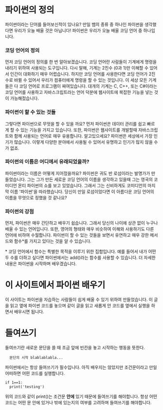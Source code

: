 # 파이썬의 정의
파이썬이라는 단어를 들어보신적이 있나요? 만일 뱀의 종류 중 하나인 파이썬을 생각했다면 우리가 오늘 배울 것은 아닙니다! 파이썬은 우리가 오늘 배울 코딩 언어 중 하나입니다.

### 코딩 언어의 정의
먼저 코딩 언어의 정의를 한 번 알아보겠습니다. 코딩 언어란 사람들이 기계에게 명령을 내리기 위하여 사용되는 도구입니다. 다시 말해, 기계는 2진수 (0과 1)만 이해할 수 있어서 인간이 대화하기 매우 어렵습니다. 하지만 코딩 언어를 사용한다면 코딩 언어가 2진수로 바뀔 수 있어서 우리가 컴퓨터에게 명령을 할 수 있는 것입니다. 이 세상 모든 기계들은 다 코딩 언어로 프로그램이 짜여있습니다. 대개의 기계는 C, C++, 또는 C#이라는 코딩 언어를 사용하고 자바스크립트라는 언어 덕분에 웹사이트에 복잡한 기능을 넣는 것이 가능해젔습니다.

### 파이썬이 할 수 있는 것들
그렇다면 파이썬으로 무엇을 할 수 있을 까요? 먼저 파이썬은 데이터 관리를 쉽고 빠르게 할 수 있는 기능을 가지고 있습니다. 또한, 파이썬은 웹사이트를 개발할때 자바스크립트와 함께 사용되는 언어로 매우 유용합니다. 알고있으세요? 파이썬은 세상에서 가장 인기가 많습니다. 이렇게 다양한 분야에서 사용될 수 있어서 유명하고 인기가 많지 않을 수가 없죠.

### 파이썬의 이름은 어디에서 유래되었을까?
파이썬이라는 이름은 어떻게 지어젔을까요? 파이썬은 귀도 반 로섬이라는 발명가가 만들었습니다. 그는 그가 만든 세로운 코딩 언어의 이름을 생각하고 있을때 그는 영국의 코미디언 몬티 파이썬의 쇼를 보고 있었습니다. 그래서 그는 신비하게도 코미디언의 마지막 이름 '파이썬'을 따라했습니다. 당신이 만일 로섬이었다면 이 아름다운 코딩 언어의 이름을 무엇으로 정했을 것 같나요?

### 파이썬의 강점
먼저, 파이썬은 매우 간단하고 배우기 쉽습니다. 그래서 당신의 나이에 상관 없이 누구나 배울 수 있는 언어입니다. 또한, 영어의 형태와 매우 비슷하여 이해와 사용하기도 다른 언어에 비하여 수월합니다. 파이썬이 할 수 있는 것들을 보면서 유연하고 매우 강한 메서드와 함수*를 가지고 있다는 것을 알 수 있습니다.

\* 코딩 언어에서 함수는 특별한 목적을 이루기 위한 집합입니다. 예를 들어서 내가 어떤 두 수를 더하고 싶다면 파이썬에서는 add()라는 함수를 사용할 수 있습니다. 더 자세한 내용은 파이썬을 시작하며 배우겠습니다.

# 이 사이트에서 파이썬 배우기
이 사이트는 파이썬을 자습하는 사람들이 쉽게 배울 수 있기 위하여 만들었습니다. 이 글을 읽고 옆에 파이썬 코드를 놓으며 같이 글을 읽고 새롭게 안 코드를 옆에서 실행을 하면서 배우시면 됩니다.

# 들여쓰기
들여쓰기란 새로운 문단을 쓸 때 조금 앞에 빈칸을 놓고 시작하는 행동을 뜻한다.

```
  문단의 시작 blablablabla...
```

파이썬에서는 항상 들여쓰기가 필수입니다. 아직 배우지는 않았지만 조건문이라고 만일 어떠하면 어떤 코드를 실행합니다.

```
if 1==1:
  print('testing')
```

위의 코드와 같이 print()는 조건문 __안에__ 있기 때문에 들여쓰기를 해야합니다. 항상 어떤 코드는 어떤 문 안에 있거나 밖에 있는지의 여부를 고려하며 들여쓰기를 해야합니다.
